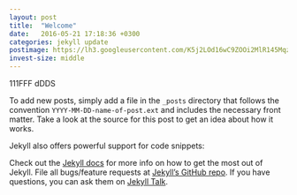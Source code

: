 ```yaml
---
layout: post
title:  "Welcome"
date:   2016-05-21 17:18:36 +0300
categories: jekyll update
postimage: https://lh3.googleusercontent.com/K5j2LOd16wC9ZOOi2MlR145MqzzHtTmbXq2wHCFrJsYO7Duc5iFxEsurIHGCphknWLpeFJ3IeQhMOafeXWCnzptHCw7_OnflBi0MVFQvmmCdm3SynP9SQF4ZRgvhcrCIimCDfTR40UusDEMO84j_q4bwnKuTZSyY-ZORXK3NNfKz6Lxt4OncY78cLNpYtabBTXPoQRqLyZGHjpfiIZePHqmI498hVp-PGlROkgm7tYJmsXIQ0ZRsFanF7ZWNEQxCKeM_ML9I5vsnoY4Pbx3o7LJwm97eyutEKGqzLb6i2WSKUkFnEagCKO_QhiZ7u96meiut1KeXMd26-AAFZm_uvto2a3wGL-e7yA9FUeulrTdplwwxRXr_O4auDSdzs6gZSpLNHAQvRuI2G6T8-b1n3xRr4PZcQwVFNRJRDuHk8XCQVE2EEnd4YNRseeqmuL9YHZvW1iQPVs-pXuv3Lh-F9UVKf-rQgBqTVhf5NOba43W9hSlNvIujenIcXZbMlHDbFnrkmZ9VJ7BxYiKRbZuTSJLO0wSTmgmHavKQXQBsv1bkX_0QiXflpsML_GyRppPq630FBpUfayNOWY8GhUz1HjLwLITHf00=w1470-h979-no
invest-size: middle
---
```



111FFF dDDS

To add new posts, simply add a file in the `_posts` directory that follows the convention `YYYY-MM-DD-name-of-post.ext` and includes the necessary front matter. Take a look at the source for this post to get an idea about how it works.

Jekyll also offers powerful support for code snippets:



Check out the [Jekyll docs][jekyll-docs] for more info on how to get the most out of Jekyll. File all bugs/feature requests at [Jekyll’s GitHub repo][jekyll-gh]. If you have questions, you can ask them on [Jekyll Talk][jekyll-talk].

[jekyll-docs]: http://jekyllrb.com/docs/home
[jekyll-gh]:   https://github.com/jekyll/jekyll
[jekyll-talk]: https://talk.jekyllrb.com/
